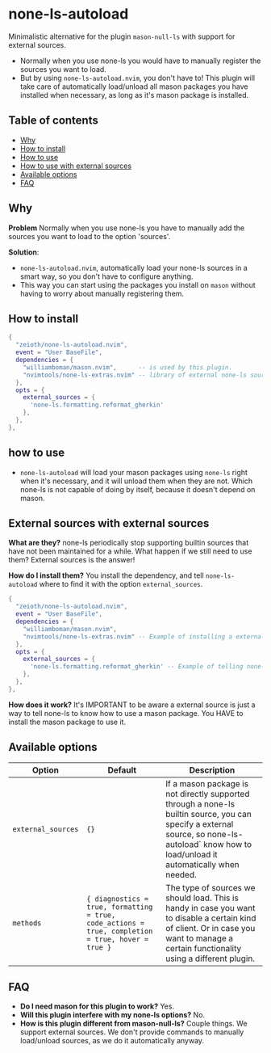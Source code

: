 # none-ls-autoload
Minimalistic alternative for the plugin `mason-null-ls` with support for external sources.

* Normally when you use none-ls you would have to manually register the sources you want to load. 
* But by using `none-ls-autoload.nvim`, you don't have to! This plugin will take care of automatically load/unload all mason packages you have installed when necessary, as long as it's mason package is installed.

## Table of contents

- [Why](#why)
- [How to install](#how-to-install)
- [How to use](#how-to-use)
- [How to use with external sources](#how-to-use-with-external-sources)
- [Available options](#available-options)
- [FAQ](#faq)

## Why
**Problem**
Normally when you use none-ls you have to manually add the sources you want to load to the option 'sources'. 

**Solution**:
* `none-ls-autoload.nvim`, automatically load your none-ls sources in a smart way, so you don't have to configure anything.
* This way you can start using the packages you install on `mason` without having to worry about manually registering them.

## How to install

```lua
{
  "zeioth/none-ls-autoload.nvim",
  event = "User BaseFile",
  dependencies = {
    "williamboman/mason.nvim",      -- is used by this plugin.
    "nvimtools/none-ls-extras.nvim" -- library of external none-ls sources.
  },
  opts = {
    external_sources = {
      'none-ls.formatting.reformat_gherkin'
    },
  },
},
```

## how to use
* `none-ls-autoload` will load your mason packages using `none-ls` right when it's necessary, and it will unload them when they are not. Which none-ls is not capable of doing by itself, because it doesn't depend on mason.

## External sources with external sources
**What are they?** none-ls periodically stop supporting builtin sources that have not been maintained for a while. What happen if we still need to use them? External sources is the answer! 

**How do I install them?** You install the dependency, and tell `none-ls-autoload` where to find it with the option `external_sources`.

```lua
{
  "zeioth/none-ls-autoload.nvim",
  event = "User BaseFile",
  dependencies = {
    "williamboman/mason.nvim",
    "nvimtools/none-ls-extras.nvim" -- Example of installing a external sources library.
  },
  opts = {
    external_sources = {
      'none-ls.formatting.reformat_gherkin' -- Example of telling none-ls-autoload where to find a external source.
    },
  },
},
```

**How does it work?** It's IMPORTANT to be aware a external source is just a way to tell none-ls to know how to use a mason package. You HAVE to install the mason package to use it.

## Available options

| Option | Default | Description|
|--|--|--|
| `external_sources` | `{}` | If a mason package is not directly supported through a none-ls builtin source, you can specify a external source, so none-ls-autoload` know how to load/unload it automatically when needed. |
| `methods` | `{ diagnostics = true, formatting = true, code_actions = true, completion = true, hover = true }` | The type of sources we should load. This is handy in case you want to disable a certain kind of client. Or in case you want to manage a certain functionality using a different plugin. |

## FAQ

* **Do I need mason for this plugin to work?** Yes.
* **Will this plugin interfere with my none-ls options?** No.
* **How is this plugin different from mason-null-ls?** Couple things. We support external sources. We don't provide commands to manually load/unload sources, as we do it automatically anyway.
